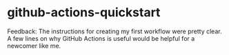 # github-actions-quickstart
Feedback:
The instructions for creating my first workflow were pretty clear. A few lines on why GitHub Actions is useful would be helpful for a newcomer like me.
